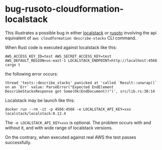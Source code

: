 # bug-rusoto-cloudformation-localstack

This illustrates a possible bug in either
[localstack](https://github.com/localstack/localstack)
or
[rusoto](https://github.com/rusoto/rusoto)
involving the api equivalent of
`aws cloudformation describe-stacks`
CLI command.

When Rust code is executed against localstack like this:

```
AWS_ACCESS_KEY_ID=test AWS_SECRET_ACCESS_KEY=test AWS_DEFAULT_REGION=us-east-1 LOCALSTACK_ENDPOINT=http://localhost:4566 cargo t
```

the following error occurs:

```
thread 'tests::describe_stacks' panicked at 'called `Result::unwrap()` on an `Err` value: ParseError("Expected EndElement DescribeStacksResponse got Some(Ok(EndDocument))")', src/lib.rs:30:14
```

Localstack may be launch like this:

```
docker run --rm -it -p 4566:4566 -e LOCALSTACK_API_KEY=xxx localstack/localstack:0.12.4
```

The `-e LOCALSTACK_API_KEY=xxx` is optional. The problem occurs with and without it, and with wide range of
localstack versions.

On the contrary, when executed against real AWS the test passes successfully.
